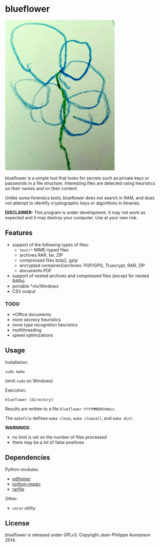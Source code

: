 blueflower
==========

![logo](blueflower.jpg)

blueflower is a simple tool that looks for secrets such as private keys
or passwords in a file structure.
Interesting files are detected using heuristics on their names and on
their content.

Unlike some forensics tools, blueflower does not search in RAM, and
does not attempt to identify cryptographic keys or algorithms in
binaries.

**DISCLAIMER:** This program is under development. It may not work as
expected and it may destroy your computer. Use at your own risk.


Features
------------

* support of the following types of files:
    - `text/*` MIME-typed files
    - archives RAR, tar, ZIP
    - compressed files bzip2, gzip
    - encrypted containers/archives: PGP/GPG, Truecrypt, RAR, ZIP
    - documents PDF
* support of nested archives and compressed files (except for nested RARs)
* portable \*nix/Windows
* CSV output


### TODO

* \*Office documents
* more secrecy heuristics
* more type recognition heuristics
* multithreading
* speed optimizations


Usage
------------

Installation:
```
sudo make
```
(omit `sudo` on Windows)

Execution:
```
blueflower [directory]
```

Results are written to a file `blueflower-YYYYMMDDhhmmss`.

The `makefile` defines `make clean`, `make cleanall`, and `make dist`.

**WARNINGS:**

* no limit is set on the number of files processed
* there may be a lot of false positives


Dependencies
------------

Python modules:
* [pdfminer](https://pypi.python.org/pypi/pdfminer/)
* [python-magic](https://pypi.python.org/pypi/python-magic/)
* [rarfile](https://pypi.python.org/pypi/rarfile/)

Other:
* `unrar` utility


License
-------

blueflower is released under GPLv3. Copyright Jean-Philippe Aumasson 2014.

